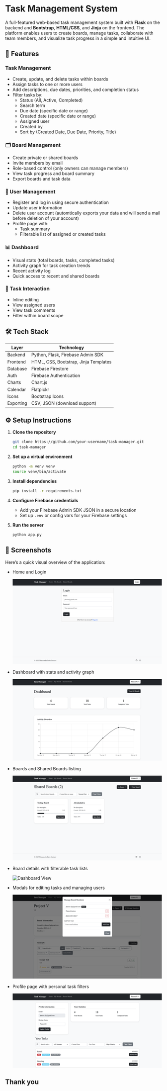 # Task Management System

A full-featured web-based task management system built with **Flask** on the backend and **Bootstrap**, **HTML/CSS**, and **Jinja** on the frontend. The platform enables users to create boards, manage tasks, collaborate with team members, and visualize task progress in a simple and intuitive UI.

## 🚀 Features

### Task Management

-   Create, update, and delete tasks within boards
-   Assign tasks to one or more users
-   Add descriptions, due dates, priorities, and completion status
-   Filter tasks by:
    -   Status (All, Active, Completed)
    -   Search term
    -   Due date (specific date or range)
    -   Created date (specific date or range)
    -   Assigned user
    -   Created by
    -   Sort by (Created Date, Due Date, Priority, Title)

### 🗂 Board Management

-   Create private or shared boards
-   Invite members by email
-   Role-based control (only owners can manage members)
-   View task progress and board summary
-   Export boards and task data

### 👥 User Management

-   Register and log in using secure authentication
-   Update user information
-   Delete user account (automtically exports your data and will send a mail before deletion of your account)
-   Profile page with:
    -   Task summary
    -   Filterable list of assigned or created tasks

### 📊 Dashboard

-   Visual stats (total boards, tasks, completed tasks)
-   Activity graph for task creation trends
-   Recent activity log
-   Quick access to recent and shared boards

### 💬 Task Interaction

-   Inline editing
-   View assigned users
-   View task comments
-   Filter within board scope

## 🛠 Tech Stack

| Layer     | Technology                            |
| --------- | ------------------------------------- |
| Backend   | Python, Flask, Firebase Admin SDK     |
| Frontend  | HTML, CSS, Bootstrap, Jinja Templates |
| Database  | Firebase Firestore                    |
| Auth      | Firebase Authentication               |
| Charts    | Chart.js                              |
| Calendar  | Flatpickr                             |
| Icons     | Bootstrap Icons                       |
| Exporting | CSV, JSON (download support)          |

## ⚙️ Setup Instructions

1. **Clone the repository**

    ```bash
    git clone https://github.com/your-username/task-manager.git
    cd task-manager
    ```

2. **Set up a virtual environment**

    ```bash
    python -m venv venv
    source venv/bin/activate
    ```

3. **Install dependencies**

    ```bash
    pip install -r requirements.txt
    ```

4. **Configure Firebase credentials**

    - Add your Firebase Admin SDK JSON in a secure location
    - Set up `.env` or config vars for your Firebase settings

5. **Run the server**
    ```bash
    python app.py
    ```

## 📸 Screenshots

Here’s a quick visual overview of the application:

-   Home and Login

    ![Dashboard View](/static/Screenshot1.png)

-   Dashboard with stats and activity graph

    ![Dashboard View](/static/Screenshot2.png)

-   Boards and Shared Boards listing

    ![Dashboard View](/static/Screenshot4.png)

-   Board details with filterable task lists

    ![Dashboard View](/static/Screenshot.png)

-   Modals for editing tasks and managing users

    ![Dashboard View](/static/Screenshot5.png)

-   Profile page with personal task filters

    ![Dashboard View](/static/Screenshot0.png)

## Thank you

